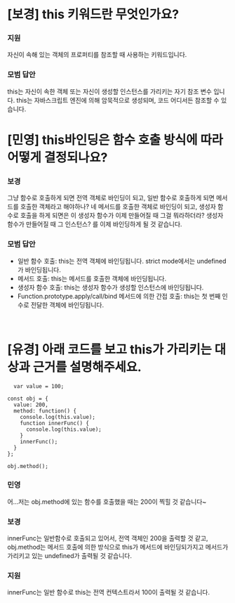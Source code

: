 # [보경] this 키워드란 무엇인가요?

### 지원

자신이 속해 있는 객체의 프로퍼티를 참조할 때 사용하는 키워드입니다.

### 모범 답안

this는 자신이 속한 객체 또는 자신이 생성할 인스턴스를 가리키는 자기 참조 변수 입니다.
this는 자바스크립트 엔진에 의해 암묵적으로 생성되며, 코드 어디서든 참조할 수 있습니다.

# [민영] this바인딩은 함수 호출 방식에 따라 어떻게 결정되나요?

### 보경

그냥 함수로 호출하게 되면 전역 객체로 바인딩이 되고, 일반 함수로 호출하게 되면 메서드를 호출한 객체라고 해야하나? 네 메서드를 호출한 객체로 바인딩이 되고, 생성자 함수로 호출을 하게 되면은 이 생성자 함수가 이제 만들어질 때 그걸 뭐라하더라? 생성자 함수가 만들어질 때 그 인스턴스? 를 이제 바인딩하게 될 것 같습니다.

### 모범 답안

- 일반 함수 호출: this는 전역 객체에 바인딩됩니다. strict mode에서는 undefined가 바인딩됩니다.
- 메서드 호출: this는 메서드를 호출한 객체에 바인딩됩니다.
- 생성자 함수 호출: this는 생성자 함수가 생성할 인스턴스에 바인딩됩니다.
- Function.prototype.apply/call/bind 메서드에 의한 간접 호출: this는 첫 번째 인수로 전달한 객체에 바인딩됩니다.

<br />

# [유경] 아래 코드를 보고 this가 가리키는 대상과 근거를 설명해주세요.

```
  var value = 100;

const obj = {
  value: 200,
  method: function() {
    console.log(this.value);
    function innerFunc() {
      console.log(this.value);
    }
    innerFunc();
  }
};

obj.method();
```

### 민영

어…저는 obj.method에 있는 함수를 호출했을 때는 200이 찍힐 것 같습니다~

### 보경

innerFunc는 일반함수로 호출되고 있어서, 전역 객체인 200을 출력할 것 같고, obj.method는 메서드 호출에 의한 방식으로 this가 메서드에 바인딩되가지고 메서드가 가리키고 있는 undefined가 출력될 것 같습니다.

### 지원

innerFunc는 일반 함수로 this는 전역 컨텍스트라서 100이 출력될 것 같습니다.
